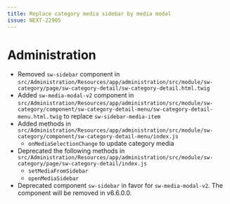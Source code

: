 ```yaml
---
title: Replace category media sidebar by media modal
issue: NEXT-22905
---
```

# Administration
* Removed `sw-sidebar` component in `src/Administration/Resources/app/administration/src/module/sw-category/page/sw-category-detail/sw-category-detail.html.twig`
* Added `sw-media-modal-v2` component in `src/Administration/Resources/app/administration/src/module/sw-category/component/sw-category-detail-menu/sw-category-detail-menu.html.twig` to replace `sw-sidebar-media-item`
* Added methods in `src/Administration/Resources/app/administration/src/module/sw-category/component/sw-category-detail-menu/index.js`
  * `onMediaSelectionChange` to update category media
* Deprecated the following methods in `src/Administration/Resources/app/administration/src/module/sw-category/page/sw-category-detail/index.js`
  * `setMediaFromSidebar`
  * `openMediaSidebar`
* Deprecated component `sw-sidebar` in favor for `sw-media-modal-v2`. The component will be removed in v6.6.0.0.

